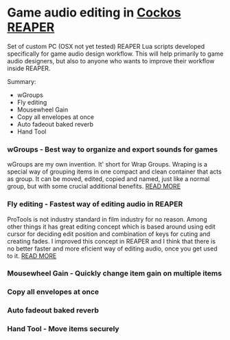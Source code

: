 # Game audio editing in [Cockos REAPER](https://www.reaper.fm/)

  Set of custom PC (OSX not yet tested) REAPER Lua scripts developed specifically for game audio design workflow. This will help primarily to game audio designers, but also to anyone who wants to improve their workflow inside REAPER.

Summary:
- wGroups
- Fly editing
- Mousewheel Gain
- Copy all envelopes at once
- Auto fadeout baked reverb
- Hand Tool


### wGroups - Best way to organize and export sounds for games

  wGroups are my own invention. It' short for Wrap Groups. Wraping is a special way of grouping items in one compact and clean container that acts as group. It can be moved, edited, copied and named, just like a normal group, but with some crucial additional benefits.
[READ MORE](https://github.com/nikolalkc/nikolalkc_reaper_scripts/wiki/wGroups)


### Fly editing - Fastest way of editing audio in REAPER
  ProTools is not industry standard in film industry for no reason. Among other things it has great editing concept which is based around using edit cursor for deciding edit position and combination of keys for cuting and creating fades. I improved this concept in REAPER and I think that there is no better faster and more eficient way of editing audio, once you get used to it. [READ MORE](https://github.com/nikolalkc/nikolalkc_reaper_scripts/wiki/Fly-Editing)
### Mousewheel Gain - Quickly change item gain on multiple items
### Copy all envelopes at once
### Auto fadeout baked reverb
### Hand Tool - Move items securely
